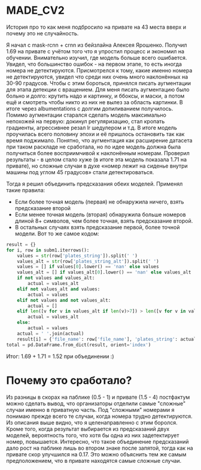 # MADE_CV2

История про то как меня подбросило на привате на 43 места вверх и почему это не случайность.

Я начал с mask-rcnn + crnn из бейзлайна Алексея Ярошенко. Получил 1.69 на привате с учётом того что я упростил процесс и экономил на обучении. Внимательно изучил, где модель больше всего ошибается. Увидел, что большинство ошибок - на первом этапе, то есть иногда номера не детектируются. Присмотрелся к тому, какие именно номера не детектируются, увидел что среди них очень много наклонённых на 30-90 градусов. Чтобы с этим бороться, принялся писать аугментации для этапа детекции с вращением. Для меня писать аугментацию было больно и долго: крутить надо и картинку, и ббоксы, и маски, а потом ещё и смотреть чтобы никто из них не вылез за область картинки. В итоге через albumentations с долгим допиливанием получилось. Помимо аугментации старался сделать модель максимально непохожей на первую: докинул регуляризацию, стал кропать градиенты, агрессивнее резал lr шедулером и т.д. В итоге модель проучилась всего половину эпохи и её пришлось остановить так как время поджимало. Понятно, что аугментация как расширение датасета при таком раскладе не сработала, но по идее модель должна была получиться более восприимчивой к наклонённым номерам. Проверил результаты - в целом стало хуже (в итоге эта модель показала 1.71 на привате), но сложные случаи в духе «номер лежит на сиденье внутри машины под углом 45 градусов» стали детектироваться.

Тогда я решил объединить предсказания обеих моделей. Применял такие правила:

* Если более точная модель (первая) не обнаружила ничего, взять предсказание второй
* Если менее точная модель (вторая) обнаружила больше номеров длиной 8+ символов, чем более точная, взять предсказание второй.
* В остальных случаях взять предсказание первой, более точной модели. Вот то же самое кодом:

```python
result = {}
for i, row in subm1.iterrows():
    values = str(row['plates_string']).split(' ')
    values_alt = str(row['plates_string_alt']).split(' ')
    values = [] if values[0].lower() == 'nan' else values
    values_alt = [] if values_alt[0].lower() == 'nan' else values_alt
    if not values and values_alt:
        actual = values_alt
    elif not values_alt and values:
        actual = values
    elif not values and not values_alt:
        actual = []
    elif len([v for v in values_alt if len(v)>7]) > len([v for v in values if len(v)>7]):
        actual = values_alt
    else:
        actual = values
    actual = ' '.join(actual)
    result[i] = {'file_name': row['file_name'], 'plates_string': actual}
total = pd.DataFrame.from_dict(result, orient='index')

```

Итог: 1.69 + 1.71 = 1.52 при объединении :)

# Почему это сработало?

Из разницы в скорах на паблике (0.5 - 1) и привате (1.5 - 4) постфактум можно сделать вывод, что организаторы отделили самые "сложные" случаи именно в приватную часть. Под "сложными" номерами я понимаю прежде всего те случаи, когда номера трудно детектируются. Из описания выше видно, что я целенаправленно с этим боролся. Кроме того, когда результат выбирается из предсказаний двух моделей, вероятность того, что хотя бы одна из них задетектирует номер, повышается. Интересно, что такое объединение предсказаний дало рост на паблике лишь во втором знаке после запятой, тогда как на привате скор улучшился на 0.17. Это можно объяснить тем же самым предположением, что в привате находятся самые сложные случаи.
